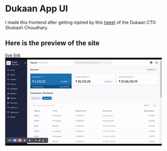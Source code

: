 # Dukaan App UI 
I made this frontend after getting inpired by this [tweet](https://twitter.com/subhashchy/status/1744308069751025894?t=MrLV-PSnfsgv0Hg2jTz5JA&s=08) of the Dukaan CTO Shubash Choudhary.

## Here is the preview of the site
[live link](https://dukaaan-app-ui.vercel.app/)
![dukkan-app-ui](./src/assets/dukaan-app-ui.gif) 